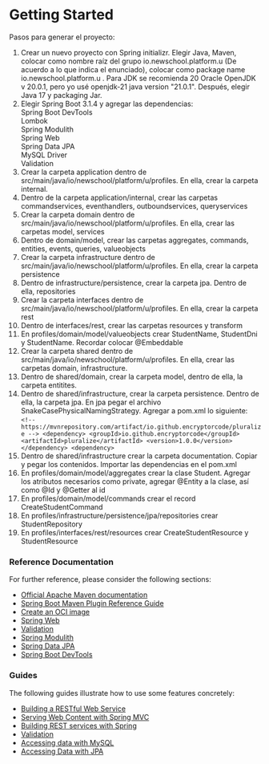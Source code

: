 # Getting Started

Pasos para generar el proyecto:

1. Crear un nuevo proyecto con Spring initializr. Elegir Java, Maven, colocar como nombre raíz del grupo io.newschool.platform.u (De acuerdo a lo que indica el enunciado), colocar como package name io.newschool.platform.u . Para JDK se recomienda 20 Oracle OpenJDK v 20.0.1, pero yo usé openjdk-21 java version "21.0.1". Después, elegir Java 17 y packaging Jar.
2. Elegir Spring Boot 3.1.4 y agregar las dependencias: <br>
Spring Boot DevTools <br>
Lombok <br>
Spring Modulith <br>
Spring Web <br>
Spring Data JPA <br>
MySQL Driver <br>
Validation <br>
3. Crear la carpeta application dentro de src/main/java/io/newschool/platform/u/profiles. En ella, crear la carpeta internal.
4. Dentro de la carpeta application/internal, crear las carpetas commandservices, eventhandlers, outboundservices, queryservices
5. Crear la carpeta domain dentro de src/main/java/io/newschool/platform/u/profiles. En ella, crear las carpetas model, services
6. Dentro de domain/model, crear las carpetas aggregates, commands, entities, events, queries, valueobjects
7. Crear la carpeta infrastructure dentro de src/main/java/io/newschool/platform/u/profiles. En ella, crear la carpeta persistence
8. Dentro de infrastructure/persistence, crear la carpeta jpa. Dentro de ella, repositories
9. Crear la carpeta interfaces dentro de src/main/java/io/newschool/platform/u/profiles. En ella, crear la carpeta rest
10. Dentro de interfaces/rest, crear las carpetas resources y transform
11. En profiles/domain/model/valueobjects crear StudentName, StudentDni y StudentName. Recordar colocar @Embeddable
12. Crear la carpeta shared dentro de src/main/java/io/newschool/platform/u/profiles. En ella, crear las carpetas domain, infrastructure.
13. Dentro de shared/domain, crear la carpeta model, dentro de ella, la carpeta entitites.
14. Dentro de shared/infrastructure, crear la carpeta persistence. Dentro de ella, la carpeta jpa. En jpa pegar el archivo SnakeCasePhysicalNamingStrategy. Agregar a pom.xml lo siguiente: <br>
    `<!--https://mvnrepository.com/artifact/io.github.encryptorcode/pluralize -->
    <dependency>
    <groupId>io.github.encryptorcode</groupId>
    <artifactId>pluralize</artifactId>
    <version>1.0.0</version>
    </dependency>
    <dependency>`
    <br>
15. Dentro de shared/infrastructure crear la carpeta documentation. Copiar y pegar los contenidos. Importar las dependencias en el pom.xml
16. En profiles/domain/model/aggregates crear la clase Student. Agregar los atributos necesarios como private, agregar @Entity a la clase, así como @Id y @Getter al id
17. En profiles/domain/model/commands crear el record CreateStudentCommand
18. En profiles/infrastructure/persistence/jpa/repositories crear StudentRepository
19. En profiles/interfaces/rest/resources crear CreateStudentResource y StudentResource

### Reference Documentation

For further reference, please consider the following sections:

* [Official Apache Maven documentation](https://maven.apache.org/guides/index.html)
* [Spring Boot Maven Plugin Reference Guide](https://docs.spring.io/spring-boot/docs/3.1.5/maven-plugin/reference/html/)
* [Create an OCI image](https://docs.spring.io/spring-boot/docs/3.1.5/maven-plugin/reference/html/#build-image)
* [Spring Web](https://docs.spring.io/spring-boot/docs/3.1.5/reference/htmlsingle/index.html#web)
* [Validation](https://docs.spring.io/spring-boot/docs/3.1.5/reference/htmlsingle/index.html#io.validation)
* [Spring Modulith](https://docs.spring.io/spring-modulith/docs/current/reference/html/)
* [Spring Data JPA](https://docs.spring.io/spring-boot/docs/3.1.5/reference/htmlsingle/index.html#data.sql.jpa-and-spring-data)
* [Spring Boot DevTools](https://docs.spring.io/spring-boot/docs/3.1.5/reference/htmlsingle/index.html#using.devtools)

### Guides

The following guides illustrate how to use some features concretely:

* [Building a RESTful Web Service](https://spring.io/guides/gs/rest-service/)
* [Serving Web Content with Spring MVC](https://spring.io/guides/gs/serving-web-content/)
* [Building REST services with Spring](https://spring.io/guides/tutorials/rest/)
* [Validation](https://spring.io/guides/gs/validating-form-input/)
* [Accessing data with MySQL](https://spring.io/guides/gs/accessing-data-mysql/)
* [Accessing Data with JPA](https://spring.io/guides/gs/accessing-data-jpa/)

